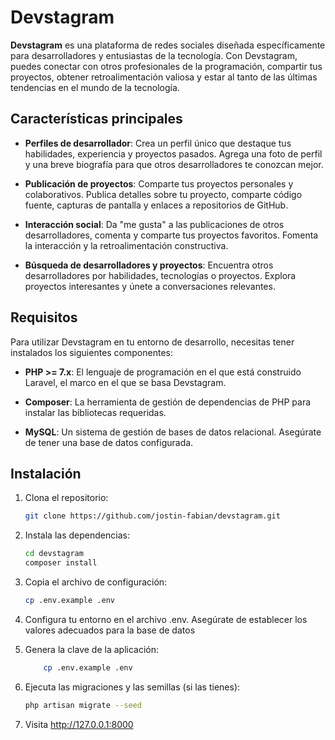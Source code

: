 # Devstagram

**Devstagram** es una plataforma de redes sociales diseñada específicamente para desarrolladores y entusiastas de la tecnología. Con Devstagram, puedes conectar con otros profesionales de la programación, compartir tus proyectos, obtener retroalimentación valiosa y estar al tanto de las últimas tendencias en el mundo de la tecnología.

## Características principales

- **Perfiles de desarrollador**: Crea un perfil único que destaque tus habilidades, experiencia y proyectos pasados. Agrega una foto de perfil y una breve biografía para que otros desarrolladores te conozcan mejor.

- **Publicación de proyectos**: Comparte tus proyectos personales y colaborativos. Publica detalles sobre tu proyecto, comparte código fuente, capturas de pantalla y enlaces a repositorios de GitHub.

- **Interacción social**: Da "me gusta" a las publicaciones de otros desarrolladores, comenta y comparte tus proyectos favoritos. Fomenta la interacción y la retroalimentación constructiva.

- **Búsqueda de desarrolladores y proyectos**: Encuentra otros desarrolladores por habilidades, tecnologías o proyectos. Explora proyectos interesantes y únete a conversaciones relevantes.
  
## Requisitos

Para utilizar Devstagram en tu entorno de desarrollo, necesitas tener instalados los siguientes componentes:

- **PHP >= 7.x**: El lenguaje de programación en el que está construido Laravel, el marco en el que se basa Devstagram.

- **Composer**: La herramienta de gestión de dependencias de PHP para instalar las bibliotecas requeridas.

- **MySQL**: Un sistema de gestión de bases de datos relacional. Asegúrate de tener una base de datos configurada.

## Instalación

1. Clona el repositorio:

   ```bash
   git clone https://github.com/jostin-fabian/devstagram.git
   ```
2. Instala las dependencias:
   ```bash
   cd devstagram
   composer install
   ```

3. Copia el archivo de configuración:
    ```bash
   cp .env.example .env
   ```
4. Configura tu entorno en el archivo .env. Asegúrate de establecer los valores adecuados para la base de datos 
  
5. Genera la clave de la aplicación:
    ```bash
        cp .env.example .env
   ```
6. Ejecuta las migraciones y las semillas (si las tienes):
    ```bash
    php artisan migrate --seed
   ```
7. Visita http://127.0.0.1:8000

